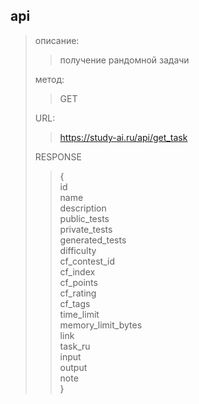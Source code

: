 ## api

> описание:
>> получение рандомной задачи
>
> метод:
>> GET
>
> URL:
> > https://study-ai.ru/api/get_task
> 
> RESPONSE 
>>{\
> id\
> name\
> description\
> public_tests\
> private_tests\
> generated_tests\
> difficulty\
> cf_contest_id\
> cf_index\
> cf_points\
> cf_rating\
> cf_tags\
> time_limit\
> memory_limit_bytes\
> link\
> task_ru\
> input\
> output\
> note\
> }